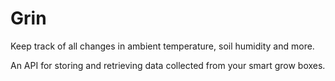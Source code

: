 # Grin #

Keep track of all changes in ambient temperature, soil humidity and more.

An API for storing and retrieving data collected from your smart grow boxes.